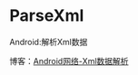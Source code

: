 # ParseXml

Android:解析Xml数据

博客：[Android网络-Xml数据解析](https://fanandjiu.com/Android%E7%BD%91%E7%BB%9C-Xml%E6%95%B0%E6%8D%AE%E8%A7%A3%E6%9E%90/)
